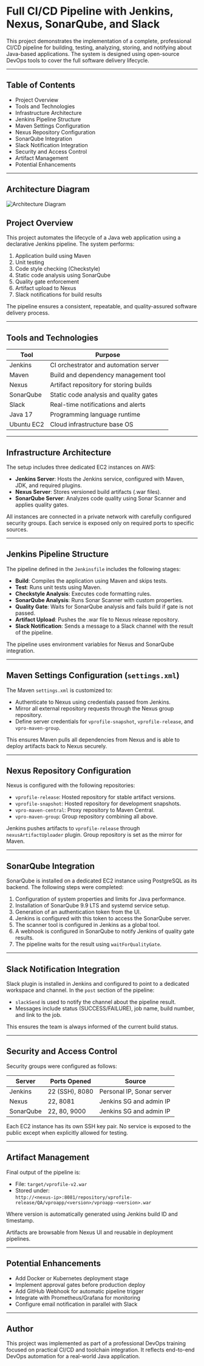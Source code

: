 # Full CI/CD Pipeline with Jenkins, Nexus, SonarQube, and Slack

This project demonstrates the implementation of a complete, professional CI/CD pipeline for building, testing, analyzing, storing, and notifying about Java-based applications. The system is designed using open-source DevOps tools to cover the full software delivery lifecycle.

---

## Table of Contents

- Project Overview
- Tools and Technologies
- Infrastructure Architecture
- Jenkins Pipeline Structure
- Maven Settings Configuration
- Nexus Repository Configuration
- SonarQube Integration
- Slack Notification Integration
- Security and Access Control
- Artifact Management
- Potential Enhancements

---

## Architecture Diagram

![Architecture Diagram](diagrams/architecture.png)

## Project Overview

This project automates the lifecycle of a Java web application using a declarative Jenkins pipeline. The system performs:

1. Application build using Maven
2. Unit testing
3. Code style checking (Checkstyle)
4. Static code analysis using SonarQube
5. Quality gate enforcement
6. Artifact upload to Nexus
7. Slack notifications for build results

The pipeline ensures a consistent, repeatable, and quality-assured software delivery process.

---

## Tools and Technologies

| Tool       | Purpose                                |
|------------|-----------------------------------------|
| Jenkins    | CI orchestrator and automation server   |
| Maven      | Build and dependency management tool    |
| Nexus      | Artifact repository for storing builds  |
| SonarQube  | Static code analysis and quality gates  |
| Slack      | Real-time notifications and alerts      |
| Java 17    | Programming language runtime            |
| Ubuntu EC2 | Cloud infrastructure base OS            |

---

## Infrastructure Architecture

The setup includes three dedicated EC2 instances on AWS:

- **Jenkins Server**: Hosts the Jenkins service, configured with Maven, JDK, and required plugins.
- **Nexus Server**: Stores versioned build artifacts (.war files).
- **SonarQube Server**: Analyzes code quality using Sonar Scanner and applies quality gates.

All instances are connected in a private network with carefully configured security groups. Each service is exposed only on required ports to specific sources.

---

## Jenkins Pipeline Structure

The pipeline defined in the `Jenkinsfile` includes the following stages:

- **Build**: Compiles the application using Maven and skips tests.
- **Test**: Runs unit tests using Maven.
- **Checkstyle Analysis**: Executes code formatting rules.
- **SonarQube Analysis**: Runs Sonar Scanner with custom properties.
- **Quality Gate**: Waits for SonarQube analysis and fails build if gate is not passed.
- **Artifact Upload**: Pushes the .war file to Nexus release repository.
- **Slack Notification**: Sends a message to a Slack channel with the result of the pipeline.

The pipeline uses environment variables for Nexus and SonarQube integration.

---

## Maven Settings Configuration (`settings.xml`)

The Maven `settings.xml` is customized to:

- Authenticate to Nexus using credentials passed from Jenkins.
- Mirror all external repository requests through the Nexus group repository.
- Define server credentials for `vprofile-snapshot`, `vprofile-release`, and `vpro-maven-group`.

This ensures Maven pulls all dependencies from Nexus and is able to deploy artifacts back to Nexus securely.

---

## Nexus Repository Configuration

Nexus is configured with the following repositories:

- `vprofile-release`: Hosted repository for stable artifact versions.
- `vprofile-snapshot`: Hosted repository for development snapshots.
- `vpro-maven-central`: Proxy repository to Maven Central.
- `vpro-maven-group`: Group repository combining all above.

Jenkins pushes artifacts to `vprofile-release` through `nexusArtifactUploader` plugin. Group repository is set as the mirror for Maven.

---

## SonarQube Integration

SonarQube is installed on a dedicated EC2 instance using PostgreSQL as its backend. The following steps were completed:

1. Configuration of system properties and limits for Java performance.
2. Installation of SonarQube 9.9 LTS and systemd service setup.
3. Generation of an authentication token from the UI.
4. Jenkins is configured with this token to access the SonarQube server.
5. The scanner tool is configured in Jenkins as a global tool.
6. A webhook is configured in SonarQube to notify Jenkins of quality gate results.
7. The pipeline waits for the result using `waitForQualityGate`.

---

## Slack Notification Integration

Slack plugin is installed in Jenkins and configured to point to a dedicated workspace and channel. In the `post` section of the pipeline:

- `slackSend` is used to notify the channel about the pipeline result.
- Messages include status (SUCCESS/FAILURE), job name, build number, and link to the job.

This ensures the team is always informed of the current build status.

---

## Security and Access Control

Security groups were configured as follows:

| Server     | Ports Opened     | Source                        |
|------------|------------------|-------------------------------|
| Jenkins    | 22 (SSH), 8080   | Personal IP, Sonar server     |
| Nexus      | 22, 8081         | Jenkins SG and admin IP       |
| SonarQube  | 22, 80, 9000     | Jenkins SG and admin IP       |

Each EC2 instance has its own SSH key pair. No service is exposed to the public except when explicitly allowed for testing.

---

## Artifact Management

Final output of the pipeline is:

- File: `target/vprofile-v2.war`
- Stored under:  
  `http://<nexus-ip>:8081/repository/vprofile-release/QA/vproapp/<version>/vproapp-<version>.war`

Where version is automatically generated using Jenkins build ID and timestamp.

Artifacts are browsable from Nexus UI and reusable in deployment pipelines.

---

## Potential Enhancements

- Add Docker or Kubernetes deployment stage
- Implement approval gates before production deploy
- Add GitHub Webhook for automatic pipeline trigger
- Integrate with Prometheus/Grafana for monitoring
- Configure email notification in parallel with Slack

---

## Author

This project was implemented as part of a professional DevOps training focused on practical CI/CD and toolchain integration. It reflects end-to-end DevOps automation for a real-world Java application.
